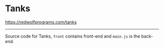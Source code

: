 # Tanks

https://redwolfprograms.com/tanks

---

Source code for Tanks, `front` contains front-end and `main.js` is the back-end.
